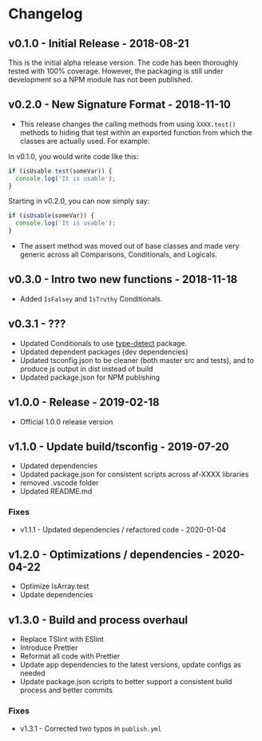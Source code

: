 # Changelog

## v0.1.0 - Initial Release - 2018-08-21

This is the initial alpha release version. The code has been thoroughly tested with 100% coverage. However, the packaging is still under development so a NPM module has not been published.

## v0.2.0 - New Signature Format - 2018-11-10

- This release changes the calling methods from using `XXXX.test()` methods to hiding that test within an exported function from which the classes are actually used. For example:

In v0.1.0, you would write code like this:

```javascript
if (isUsable.test(someVar)) {
  console.log('It is usable');
}
```

Starting in v0.2.0, you can now simply say:

```javascript
if (isUsable(someVar)) {
  console.log('It is usable');
}
```

- The assert method was moved out of base classes and made very generic across all Comparisons, Conditionals, and Logicals.

## v0.3.0 - Intro two new functions - 2018-11-18

- Added `IsFalsey` and `IsTruthy` Conditionals.

## v0.3.1 - ???

- Updated Conditionals to use [type-detect](https://github.com/chaijs/type-detect) package.
- Updated dependent packages (dev dependencies)
- Updated tsconfig.json to be cleaner (both master src and tests), and to produce js output in dist instead of build
- Updated package.json for NPM publishing

## v1.0.0 - Release - 2019-02-18

- Official 1.0.0 release version

## v1.1.0 - Update build/tsconfig - 2019-07-20

- Updated dependencies
- Updated package.json for consistent scripts across af-XXXX libraries
- removed .vscode folder
- Updated README.md

### Fixes

- v1.1.1 - Updated dependencies / refactored code - 2020-01-04

## v1.2.0 - Optimizations / dependencies - 2020-04-22

- Optimize IsArray.test
- Update dependencies

## v1.3.0 - Build and process overhaul

- Replace TSlint with ESlint
- Introduce Prettier
- Reformat all code with Prettier
- Update app dependencies to the latest versions, update configs as needed
- Update package.json scripts to better support a consistent build process and better commits

### Fixes

- v1.3.1 - Corrected two typos in `publish.yml`
